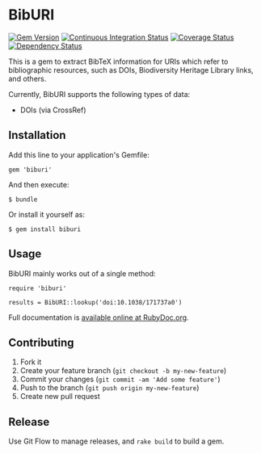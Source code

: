 # BibURI

[![Gem Version](https://badge.fury.io/rb/biburi.png)](http://badge.fury.io/rb/biburi)
[![Continuous Integration Status][1]][2]
[![Coverage Status][3]][4]
[![Dependency Status][5]][6]

This is a gem to extract BibTeX information for URIs which refer to bibliographic
resources, such as DOIs, Biodiversity Heritage Library links, and others.

Currently, BibURI supports the following types of data:

 - DOIs (via CrossRef)

## Installation

Add this line to your application's Gemfile:

    gem 'biburi'

And then execute:

    $ bundle

Or install it yourself as:

    $ gem install biburi

## Usage

BibURI mainly works out of a single method:

    require 'biburi'

    results = BibURI::lookup('doi:10.1038/171737a0')

Full documentation is [available online at RubyDoc.org](http://rubydoc.org/github/gaurav/biburi/master/frames).

## Contributing

1. Fork it
2. Create your feature branch (`git checkout -b my-new-feature`)
3. Commit your changes (`git commit -am 'Add some feature'`)
4. Push to the branch (`git push origin my-new-feature`)
5. Create new pull request

## Release

Use Git Flow to manage releases, and `rake build` to build a gem.

[1]: https://secure.travis-ci.org/gaurav/biburi.png
[2]: http://travis-ci.org/gaurav/biburi
[3]: https://coveralls.io/repos/gaurav/biburi/badge.png?branch=master
[4]: https://coveralls.io/r/gaurav/biburi?branch=master
[5]: https://gemnasium.com/gaurav/biburi.png
[6]: https://gemnasium.com/gaurav/biburi
